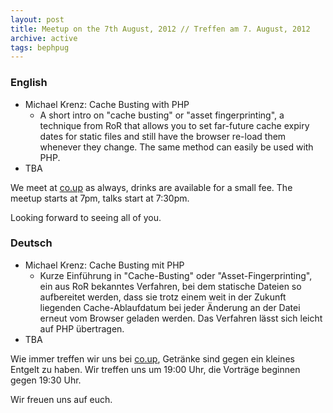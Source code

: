 ```yaml
---
layout: post
title: Meetup on the 7th August, 2012 // Treffen am 7. August, 2012
archive: active
tags: bephpug
---
```


### English

 * Michael Krenz: Cache Busting with PHP
   * A short intro on "cache busting" or "asset fingerprinting", a technique from RoR that allows you to set far-future cache expiry dates for static files and still have the browser re-load them whenever they change. The same method can easily be used with PHP.
 * TBA

We meet at [co.up](http://www.bephpug.de/location.html) as always, drinks are
available for a small fee. The meetup starts at 7pm, talks start at 7:30pm.

Looking forward to seeing all of you.

### Deutsch

 * Michael Krenz: Cache Busting mit PHP
   * Kurze Einführung in "Cache-Busting" oder "Asset-Fingerprinting", ein aus RoR bekanntes Verfahren, bei dem statische Dateien so aufbereitet werden, dass sie trotz einem weit in der Zukunft liegenden Cache-Ablaufdatum bei jeder Änderung an der Datei erneut vom Browser geladen werden. Das Verfahren lässt sich leicht auf PHP übertragen.
 * TBA

Wie immer treffen wir uns bei [co.up](http://www.bephpug.de/location.html),
Getränke sind gegen ein kleines Entgelt zu haben.
Wir treffen uns um 19:00 Uhr, die Vorträge beginnen gegen 19:30 Uhr.

Wir freuen uns auf euch.
